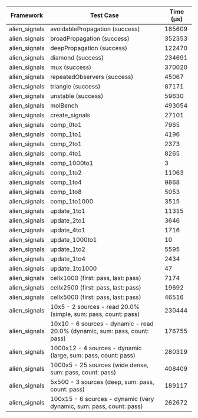 | Framework | Test Case | Time (μs) |
| --- | --- | --- |
| alien_signals | avoidablePropagation (success) | 185609 |
| alien_signals | broadPropagation (success) | 352353 |
| alien_signals | deepPropagation (success) | 122470 |
| alien_signals | diamond (success) | 234691 |
| alien_signals | mux (success) | 370020 |
| alien_signals | repeatedObservers (success) | 45067 |
| alien_signals | triangle (success) | 87171 |
| alien_signals | unstable (success) | 59630 |
| alien_signals | molBench | 493054 |
| alien_signals | create_signals | 27101 |
| alien_signals | comp_0to1 | 7965 |
| alien_signals | comp_1to1 | 4196 |
| alien_signals | comp_2to1 | 2373 |
| alien_signals | comp_4to1 | 8265 |
| alien_signals | comp_1000to1 | 3 |
| alien_signals | comp_1to2 | 11063 |
| alien_signals | comp_1to4 | 9868 |
| alien_signals | comp_1to8 | 5053 |
| alien_signals | comp_1to1000 | 3515 |
| alien_signals | update_1to1 | 11315 |
| alien_signals | update_2to1 | 3646 |
| alien_signals | update_4to1 | 1716 |
| alien_signals | update_1000to1 | 10 |
| alien_signals | update_1to2 | 5595 |
| alien_signals | update_1to4 | 2434 |
| alien_signals | update_1to1000 | 47 |
| alien_signals | cellx1000 (first: pass, last: pass) | 7174 |
| alien_signals | cellx2500 (first: pass, last: pass) | 19692 |
| alien_signals | cellx5000 (first: pass, last: pass) | 46516 |
| alien_signals | 10x5 - 2 sources - read 20.0% (simple, sum: pass, count: pass) | 230444 |
| alien_signals | 10x10 - 6 sources - dynamic - read 20.0% (dynamic, sum: pass, count: pass) | 176755 |
| alien_signals | 1000x12 - 4 sources - dynamic (large, sum: pass, count: pass) | 280319 |
| alien_signals | 1000x5 - 25 sources (wide dense, sum: pass, count: pass) | 408409 |
| alien_signals | 5x500 - 3 sources (deep, sum: pass, count: pass) | 189117 |
| alien_signals | 100x15 - 6 sources - dynamic (very dynamic, sum: pass, count: pass) | 262672 |

